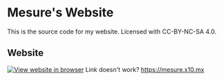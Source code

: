 # Mesure's Website

This is the source code for my website.
Licensed with CC-BY-NC-SA 4.0.

## Website

[![View website in browser](https://github.com/Mesure73L/Mesures-Website/assets/115181664/0745a0aa-bbb6-4651-bc6f-3b6011ec1128)](https://mesure.x10.mx)
Link doesn't work? <https://mesure.x10.mx>

